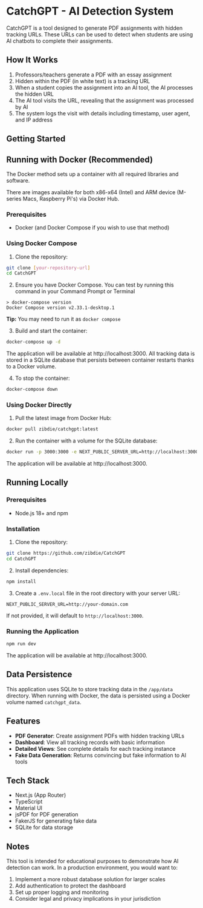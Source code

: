 # CatchGPT - AI Detection System

CatchGPT is a tool designed to generate PDF assignments with hidden tracking URLs. These URLs can be used to detect when students are using AI chatbots to complete their assignments.

## How It Works

1. Professors/teachers generate a PDF with an essay assignment
2. Hidden within the PDF (in white text) is a tracking URL
3. When a student copies the assignment into an AI tool, the AI processes the hidden URL
4. The AI tool visits the URL, revealing that the assignment was processed by AI
5. The system logs the visit with details including timestamp, user agent, and IP address

## Getting Started

## Running with Docker (Recommended)

The Docker method sets up a container with all required libraries and software. 

There are images available for both x86-x64 (Intel) and ARM device (M-series Macs, Raspberry Pi's) via Docker Hub.

### Prerequisites

- Docker (and Docker Compose if you wish to use that method)

### Using Docker Compose

1. Clone the repository:
```bash
git clone [your-repository-url]
cd CatchGPT
```

2. Ensure you have Docker Compose. You can test by running this command in your Command Prompt or Terminal
```
> docker-compose version  
Docker Compose version v2.33.1-desktop.1
```

**Tip:** You may need to run it as `docker compose`

3. Build and start the container:
```bash
docker-compose up -d
```

The application will be available at http://localhost:3000. All tracking data is stored in a SQLite database that persists between container restarts thanks to a Docker volume.

4. To stop the container:
```bash
docker-compose down
```

### Using Docker Directly

1. Pull the latest image from Docker Hub:
```bash
docker pull zibdie/catchgpt:latest
```

2. Run the container with a volume for the SQLite database:
```bash
docker run -p 3000:3000 -e NEXT_PUBLIC_SERVER_URL=http://localhost:3000 -v catchgpt_data:/app/data -d zibdie/catchgpt:latest
```

The application will be available at http://localhost:3000.

## Running Locally

### Prerequisites

- Node.js 18+ and npm

### Installation

1. Clone the repository:
```bash
git clone https://github.com/zibdie/CatchGPT
cd CatchGPT
```

2. Install dependencies:
```bash
npm install
```

3. Create a `.env.local` file in the root directory with your server URL:
```
NEXT_PUBLIC_SERVER_URL=http://your-domain.com
```
If not provided, it will default to `http://localhost:3000`.

### Running the Application

```bash
npm run dev
```

The application will be available at http://localhost:3000.

## Data Persistence

This application uses SQLite to store tracking data in the `/app/data` directory. When running with Docker, the data is persisted using a Docker volume named `catchgpt_data`.

## Features

- **PDF Generator**: Create assignment PDFs with hidden tracking URLs
- **Dashboard**: View all tracking records with basic information
- **Detailed Views**: See complete details for each tracking instance
- **Fake Data Generation**: Returns convincing but fake information to AI tools

## Tech Stack

- Next.js (App Router)
- TypeScript
- Material UI
- jsPDF for PDF generation
- FakerJS for generating fake data
- SQLite for data storage

## Notes

This tool is intended for educational purposes to demonstrate how AI detection can work. In a production environment, you would want to:

1. Implement a more robust database solution for larger scales
2. Add authentication to protect the dashboard
3. Set up proper logging and monitoring
4. Consider legal and privacy implications in your jurisdiction
